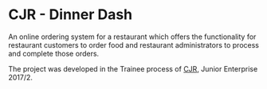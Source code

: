 # CJR - Dinner Dash

An online ordering system for a restaurant which offers the functionality for restaurant customers to order food and restaurant administrators to process and complete those orders.

The project was developed in the Trainee process of [CJR](https://www.cjr.org.br/), Junior Enterprise 2017/2.
